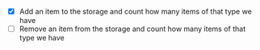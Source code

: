 - [x] Add an item to the storage and count how many items of that type we have
- [ ] Remove an item from the storage and count how many items of that type we have
